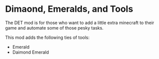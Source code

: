 # Dimaond, Emeralds, and Tools
The DET mod is for those who want to add a little extra minecraft to their game and automate some of those pesky tasks.

This mod adds the following ties of tools:

* Emerald
* Daimond Emerald
